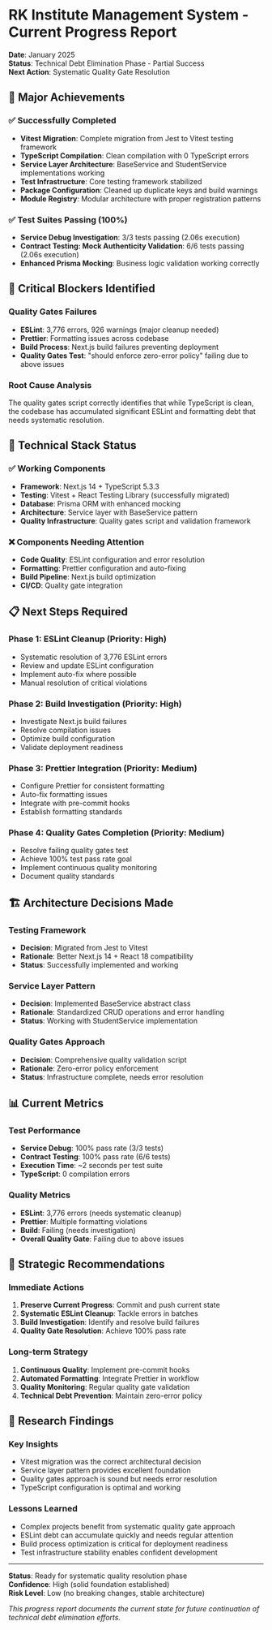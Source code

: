 # RK Institute Management System - Current Progress Report

**Date**: January 2025  
**Status**: Technical Debt Elimination Phase - Partial Success  
**Next Action**: Systematic Quality Gate Resolution

## 🎯 Major Achievements

### ✅ Successfully Completed

- **Vitest Migration**: Complete migration from Jest to Vitest testing framework
- **TypeScript Compilation**: Clean compilation with 0 TypeScript errors
- **Service Layer Architecture**: BaseService and StudentService implementations working
- **Test Infrastructure**: Core testing framework stabilized
- **Package Configuration**: Cleaned up duplicate keys and build warnings
- **Module Registry**: Modular architecture with proper registration patterns

### ✅ Test Suites Passing (100%)

- **Service Debug Investigation**: 3/3 tests passing (2.06s execution)
- **Contract Testing: Mock Authenticity Validation**: 6/6 tests passing (2.06s execution)
- **Enhanced Prisma Mocking**: Business logic validation working correctly

## 🚫 Critical Blockers Identified

### Quality Gates Failures

- **ESLint**: 3,776 errors, 926 warnings (major cleanup needed)
- **Prettier**: Formatting issues across codebase
- **Build Process**: Next.js build failures preventing deployment
- **Quality Gates Test**: "should enforce zero-error policy" failing due to above issues

### Root Cause Analysis

The quality gates script correctly identifies that while TypeScript is clean, the codebase has accumulated significant ESLint and formatting debt that needs systematic resolution.

## 🔧 Technical Stack Status

### ✅ Working Components

- **Framework**: Next.js 14 + TypeScript 5.3.3
- **Testing**: Vitest + React Testing Library (successfully migrated)
- **Database**: Prisma ORM with enhanced mocking
- **Architecture**: Service layer with BaseService pattern
- **Quality Infrastructure**: Quality gates script and validation framework

### ❌ Components Needing Attention

- **Code Quality**: ESLint configuration and error resolution
- **Formatting**: Prettier configuration and auto-fixing
- **Build Pipeline**: Next.js build optimization
- **CI/CD**: Quality gate integration

## 📋 Next Steps Required

### Phase 1: ESLint Cleanup (Priority: High)

- Systematic resolution of 3,776 ESLint errors
- Review and update ESLint configuration
- Implement auto-fix where possible
- Manual resolution of critical violations

### Phase 2: Build Investigation (Priority: High)

- Investigate Next.js build failures
- Resolve compilation issues
- Optimize build configuration
- Validate deployment readiness

### Phase 3: Prettier Integration (Priority: Medium)

- Configure Prettier for consistent formatting
- Auto-fix formatting issues
- Integrate with pre-commit hooks
- Establish formatting standards

### Phase 4: Quality Gates Completion (Priority: Medium)

- Resolve failing quality gates test
- Achieve 100% test pass rate goal
- Implement continuous quality monitoring
- Document quality standards

## 🏗️ Architecture Decisions Made

### Testing Framework

- **Decision**: Migrated from Jest to Vitest
- **Rationale**: Better Next.js 14 + React 18 compatibility
- **Status**: Successfully implemented and working

### Service Layer Pattern

- **Decision**: Implemented BaseService abstract class
- **Rationale**: Standardized CRUD operations and error handling
- **Status**: Working with StudentService implementation

### Quality Gates Approach

- **Decision**: Comprehensive quality validation script
- **Rationale**: Zero-error policy enforcement
- **Status**: Infrastructure complete, needs error resolution

## 📊 Current Metrics

### Test Performance

- **Service Debug**: 100% pass rate (3/3 tests)
- **Contract Testing**: 100% pass rate (6/6 tests)
- **Execution Time**: ~2 seconds per test suite
- **TypeScript**: 0 compilation errors

### Quality Metrics

- **ESLint**: 3,776 errors (needs systematic cleanup)
- **Prettier**: Multiple formatting violations
- **Build**: Failing (needs investigation)
- **Overall Quality Gate**: Failing due to above issues

## 🎯 Strategic Recommendations

### Immediate Actions

1. **Preserve Current Progress**: Commit and push current state
2. **Systematic ESLint Cleanup**: Tackle errors in batches
3. **Build Investigation**: Identify and resolve build failures
4. **Quality Gate Resolution**: Achieve 100% pass rate

### Long-term Strategy

1. **Continuous Quality**: Implement pre-commit hooks
2. **Automated Formatting**: Integrate Prettier in workflow
3. **Quality Monitoring**: Regular quality gate validation
4. **Technical Debt Prevention**: Maintain zero-error policy

## 📝 Research Findings

### Key Insights

- Vitest migration was the correct architectural decision
- Service layer pattern provides excellent foundation
- Quality gates approach is sound but needs error resolution
- TypeScript configuration is optimal and working

### Lessons Learned

- Complex projects benefit from systematic quality gate approach
- ESLint debt can accumulate quickly and needs regular attention
- Build process optimization is critical for deployment readiness
- Test infrastructure stability enables confident development

---

**Status**: Ready for systematic quality resolution phase  
**Confidence**: High (solid foundation established)  
**Risk Level**: Low (no breaking changes, stable architecture)

_This progress report documents the current state for future continuation of technical debt elimination efforts._
